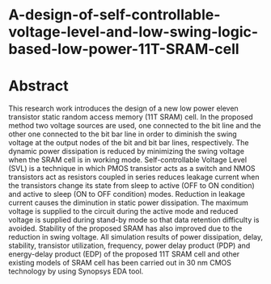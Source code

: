 # A-design-of-self-controllable-voltage-level-and-low-swing-logic-based-low-power-11T-SRAM-cell
# Abstract
This research work introduces the design of a new low power eleven transistor static random access memory (11T SRAM) cell. In the proposed method two voltage sources are used, one connected to the bit line and the other one connected to the bit bar line in order to diminish the swing voltage at the output nodes of the bit and bit bar lines, respectively. The dynamic power dissipation is reduced by minimizing the swing voltage when the SRAM cell is in working mode. Self-controllable Voltage Level (SVL) is a technique in which PMOS transistor acts as a switch and NMOS transistors act as resistors coupled in series reduces leakage current when the transistors change its state from sleep to active (OFF to ON condition) and active to sleep (ON to OFF condition) modes. Reduction in leakage current causes the diminution in static power dissipation. The maximum voltage is supplied to the circuit during the active mode and reduced voltage is supplied during stand-by mode so that data retention difficulty is avoided. Stability of the proposed SRAM has also improved due to the reduction in swing voltage. All simulation results of power dissipation, delay, stability, transistor utilization, frequency, power delay product (PDP) and energy-delay product (EDP) of the proposed 11T SRAM cell and other existing models of SRAM cell has been carried out in 30 nm CMOS technology by using Synopsys EDA tool. 
